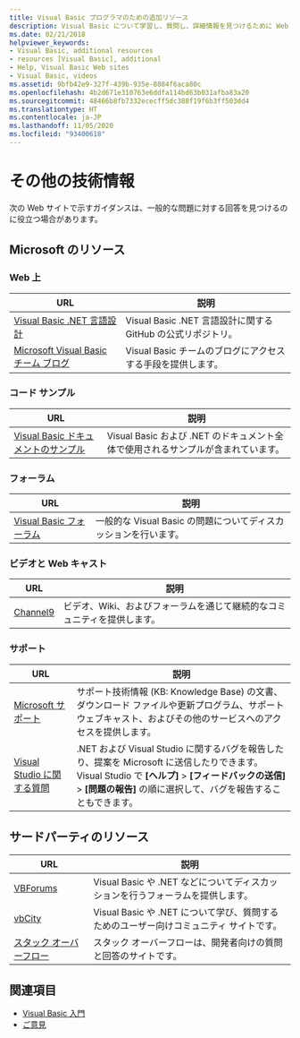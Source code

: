 ```yaml
---
title: Visual Basic プログラマのための追加リソース
description: Visual Basic について学習し、質問し、詳細情報を見つけるために Web 上でリソースを検出します。
ms.date: 02/21/2018
helpviewer_keywords:
- Visual Basic, additional resources
- resources [Visual Basic], additional
- Help, Visual Basic Web sites
- Visual Basic, videos
ms.assetid: 9bfb42e9-327f-439b-935e-8884f6aca80c
ms.openlocfilehash: 4b2d671e310763e6ddfa114bd63b031afba83a20
ms.sourcegitcommit: 48466b8fb7332ececff5dc388f19f6b3ff503dd4
ms.translationtype: HT
ms.contentlocale: ja-JP
ms.lasthandoff: 11/05/2020
ms.locfileid: "93400618"
---
```

# <a name="additional-resources"></a>その他の技術情報

次の Web サイトで示すガイダンスは、一般的な問題に対する回答を見つけるのに役立つ場合があります。

## <a name="microsoft-resources"></a>Microsoft のリソース

### <a name="on-the-web"></a>Web 上

|URL|説明|
|----------|----------------|
|[Visual Basic .NET 言語設計](https://github.com/dotnet/vblang)|Visual Basic .NET 言語設計に関する GitHub の公式リポジトリ。|
|[Microsoft Visual Basic チーム ブログ](https://devblogs.microsoft.com/vbteam/)|Visual Basic チームのブログにアクセスする手段を提供します。|

### <a name="code-samples"></a>コード サンプル

|URL|説明|
|----------|----------------|
|[Visual Basic ドキュメントのサンプル](https://github.com/dotnet/docs/tree/master/samples/snippets/visualbasic)|Visual Basic および .NET のドキュメント全体で使用されるサンプルが含まれています。|

### <a name="forums"></a>フォーラム

|URL|説明|
|----------|----------------|
|[Visual Basic フォーラム](https://social.msdn.microsoft.com/Forums/vstudio/home?forum=vbgeneral)|一般的な Visual Basic の問題についてディスカッションを行います。|

### <a name="videos-and-webcasts"></a>ビデオと Web キャスト

|URL|説明|
|----------|----------------|
|[Channel9](https://channel9.msdn.com/)|ビデオ、Wiki、およびフォーラムを通じて継続的なコミュニティを提供します。|

### <a name="support"></a>サポート

|URL|説明|
|----------|----------------|
|[Microsoft サポート](https://support.microsoft.com)|サポート技術情報 (KB: Knowledge Base) の文書、ダウンロード ファイルや更新プログラム、サポート ウェブキャスト、およびその他のサービスへのアクセスを提供します。|
|[Visual Studio に関する質問](https://aka.ms/feedback/report?space=61)|.NET および Visual Studio に関するバグを報告したり、提案を Microsoft に送信したりできます。 Visual Studio で **[ヘルプ]**  >  **[フィードバックの送信]**  >  **[問題の報告]** の順に選択して、バグを報告することもできます。|

## <a name="third-party-resources"></a>サードパーティのリソース

|URL|説明|
|----------|----------------|
|[VBForums](http://www.vbforums.com/)|Visual Basic や .NET などについてディスカッションを行うフォーラムを提供します。|
|[vbCity](http://vbcity.com/)|Visual Basic や .NET について学び、質問するためのユーザー向けコミュニティ サイトです。|
|[スタック オーバーフロー](https://stackoverflow.com/questions/tagged/vb.net)|スタック オーバーフローは、開発者向けの質問と回答のサイトです。|

## <a name="see-also"></a>関連項目

- [Visual Basic 入門](index.md)
- [ご意見](/visualstudio/ide/feedback-options)
